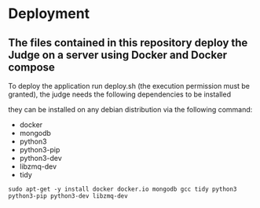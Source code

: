 # Deployment
The files contained in this repository deploy the Judge on a server using Docker and Docker compose
----

To deploy the application run deploy.sh (the execution permission must be granted), the judge needs the following dependencies to be installed

they can be installed on any debian distribution via the following command:
  * docker
  * mongodb
  * python3
  * python3-pip
  * python3-dev
  * libzmq-dev
  * tidy

`sudo apt-get -y install docker docker.io mongodb gcc tidy python3 python3-pip python3-dev libzmq-dev`
